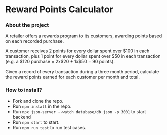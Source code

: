# Reward Points Calculator

### About the project

<p>A retailer offers a rewards program to its customers, awarding points based on each recorded purchase.</p>

<p>A customer receives 2 points for every dollar spent over $100 in each transaction, plus 1 point for every
dollar spent over $50 in each transaction
(e.g. a $120 purchase = 2x$20 + 1x$50 = 90 points).
</p>

<p>Given a record of every transaction during a three month period, calculate the reward points earned for
each customer per month and total.
</p>

### How to install?

- Fork and clone the repo.
- Run `npm install` in the repo.
- Run `npx json-server --watch database/db.json -p 3001` to start backend
- Run `npm start` to start.
- Run `npm run test` to run test cases.
